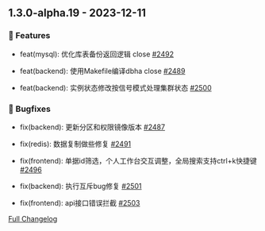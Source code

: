 ## 1.3.0-alpha.19 - 2023-12-11

### 🚀 Features

- feat(mysql): 优化库表备份返回逻辑 close [#2492](https://github.com/TencentBlueKing/blueking-dbm/issues/2492)

- feat(backend): 使用Makefile编译dbha close [#2489](https://github.com/TencentBlueKing/blueking-dbm/issues/2489)

- feat(backend): 实例状态修改按信号模式处理集群状态 [#2500](https://github.com/TencentBlueKing/blueking-dbm/issues/2500)


### 🐛 Bugfixes

- fix(backend): 更新分区和权限镜像版本 [#2487](https://github.com/TencentBlueKing/blueking-dbm/issues/2487)

- fix(redis): 数据复制做些修复 [#2491](https://github.com/TencentBlueKing/blueking-dbm/issues/2491)

- fix(frontend): 单据id筛选，个人工作台交互调整，全局搜索支持ctrl+k快捷键 [#2496](https://github.com/TencentBlueKing/blueking-dbm/issues/2496)

- fix(backend): 执行互斥bug修复 [#2501](https://github.com/TencentBlueKing/blueking-dbm/issues/2501)

- fix(frontend): api接口错误拦截 [#2503](https://github.com/TencentBlueKing/blueking-dbm/issues/2503)


[Full Changelog](https://github.com/TencentBlueKing/blueking-dbm/compare/1.3.0-alpha.18...1.3.0-alpha.19)
